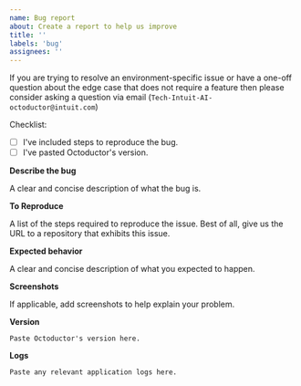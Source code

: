 ```yaml
---
name: Bug report
about: Create a report to help us improve
title: ''
labels: 'bug'
assignees: ''
---
```


If you are trying to resolve an environment-specific issue or have a one-off question about the edge case that does not require a feature then please consider asking a question via email (`Tech-Intuit-AI-octoductor@intuit.com`)

Checklist:

* [ ] I've included steps to reproduce the bug.
* [ ] I've pasted Octoductor's version.

**Describe the bug**

A clear and concise description of what the bug is.

**To Reproduce**

A list of the steps required to reproduce the issue. Best of all, give us the URL to a repository that exhibits this issue.

**Expected behavior**

A clear and concise description of what you expected to happen.

**Screenshots**

If applicable, add screenshots to help explain your problem.

**Version**

```shell
Paste Octoductor's version here.
```

**Logs**

```
Paste any relevant application logs here.
```
